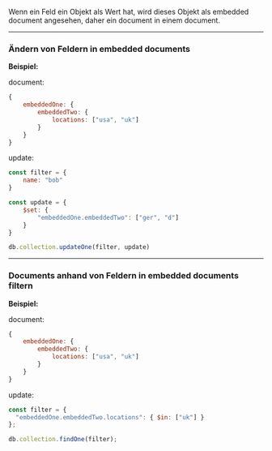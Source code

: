 Wenn ein Feld ein Objekt als Wert hat, wird dieses Objekt als embedded document angesehen, daher ein document in einem document.

---

### Ändern von Feldern in embedded documents

**Beispiel:**

document:
```javascript
{
	embeddedOne: {
		embeddedTwo: {
			locations: ["usa", "uk"]
		}
	}
}
```

update:
```javascript
const filter = {
	name: "bob"
}

const update = {
	$set: {
		"embeddedOne.embeddedTwo": ["ger", "d"]
	}
}

db.collection.updateOne(filter, update)
```

---

### Documents anhand von Feldern in embedded documents filtern

**Beispiel:**

document:
```javascript
{
	embeddedOne: {
		embeddedTwo: {
			locations: ["usa", "uk"]
		}
	}
}
```

update:
```javascript
const filter = {
  "embeddedOne.embeddedTwo.locations": { $in: ["uk"] }
};

db.collection.findOne(filter);
```


